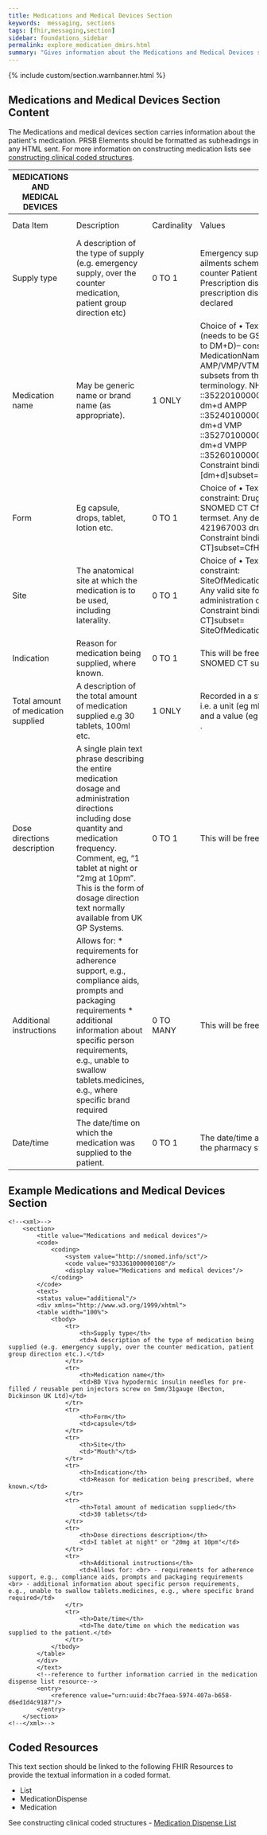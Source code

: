 ```yaml
---
title: Medications and Medical Devices Section
keywords:  messaging, sections
tags: [fhir,messaging,section]
sidebar: foundations_sidebar
permalink: explore_medication_dmirs.html
summary: "Gives information about the Medications and Medical Devices section"
---
```


{% include custom/section.warnbanner.html %}

## Medications and Medical Devices Section Content ##
The Medications and medical devices section carries information about the patient's medication. PRSB Elements should be formatted as subheadings in any HTML sent. For more information on constructing medication lists see [constructing clinical coded structures](build_medication_dispense_list.html).

| MEDICATIONS   AND MEDICAL DEVICES   |                                                                                                                                                                                                                                                                                                            |             |                                                                                                                                                                                                                                                                                                                                                                 |                                  |                                                                            |
|-------------------------------------|------------------------------------------------------------------------------------------------------------------------------------------------------------------------------------------------------------------------------------------------------------------------------------------------------------|-------------|-----------------------------------------------------------------------------------------------------------------------------------------------------------------------------------------------------------------------------------------------------------------------------------------------------------------------------------------------------------------|----------------------------------|----------------------------------------------------------------------------|
| Data Item                           | Description                                                                                                                                                                                                                                                                                                | Cardinality | Values                                                                                                                                                                                                                                                                                                                                                          | Mandatory/required/     optional | FHIR Target                                                                |
| Supply type                         | A   description of the type of supply (e.g. emergency supply, over the counter   medication, patient group direction etc)                                                                                                                                                                                  | 0 TO 1      | Emergency   supply      ​Minor ailments scheme      ​Over the counter      ​Patient group direction      ​Prescription dispensing      ​Private prescription dispensing      ​Self declared                                                                                                                                                                           | Required                         | Composition.section.text                                                   |
| Medication name                     | May   be generic name or brand name (as appropriate).                                                                                                                                                                                                                                                      | 1 ONLY      | Choice   of           • Text     • Coded text (needs to be GS1 code mapped to DM+D)– constraint:   MedicationName. Any AMP/VMP/VTM/AMPP/VMPP subsets from the dm+d terminology.   NHS dm+d AMP ::352201000001139 NHS dm+d AMPP ::352401000001135 NHS dm+d VMP   ::352701000001133 NHS dm+d VMPP    ::352601000001138. Constraint binding: [dm+d]subset=NHS_dm+d | Mandatory                        | MedicationStatement.medication[x].     medicationReference.Medication.Name |
| Form                                | Eg   capsule, drops, tablet, lotion etc.                                                                                                                                                                                                                                                                   | 0 TO 1      | Choice   of           • Text           • Coded text – constraint:   DrugDoseForm. SNOMED CT CfH DoseForm termset. Any descendant of 421967003    drug dose form. Constraint binding: [SNOMED CT]subset=CfH DoseForm                                                                                                                                            | <font color="red">Optional</font>                         | MedicationStatement.medication[x].     medicationReference.Medication.form |
| Site                                | The   anatomical site at which the medication is to be used, including   laterality.                                                                                                                                                                                                                       | 0   TO 1    | Choice   of           • Text           • Coded text – constraint:   SiteOfMedicationAdministration. Any valid site for the administration of a   medication. Constraint binding: [SNOMED-CT]subset=   SiteOfMedicationAdministration                                                                                                                            | <font color="red">Optional</font>                         | MedicationStatement.dosage.site                                            |
| Indication                          | Reason   for medication being supplied, where known.                                                                                                                                                                                                                                                       | 0 TO 1      | This will be   free text or SNOMED CT subset                                                                                                                                                                                                                                                                                                                    | Required                         | Composition.section.text                                                   |
| Total amount of medication supplied | A   description of the total amount of medication supplied e.g 30 tablets, 100ml   etc.                                                                                                                                                                                                                    | 1 ONLY      | Recorded   in a structured format i.e. a unit (eg ml, tablet, etc.) and a value (eg 100,   1, 0.5 etc.) .                                                                                                                                                                                                                                                       | Required                         | Composition.section.text                                                   |
| Dose directions description         | A   single plain text phrase describing the entire medication dosage and   administration directions including dose quantity and medication frequency.   Comment, eg, “1 tablet at night or “2mg at 10pm”. This is the form of dosage   direction text normally available from UK GP Systems.              | 0 TO 1      | This   will be free text.                                                                                                                                                                                                                                                                                                                                       | <font color="red">Optional</font>                         | MedicationStatement.dosage.text                                            |
| Additional instructions             | Allows   for:     * requirements for adherence support, e.g., compliance aids, prompts and   packaging requirements                                          * additional information about specific person requirements, e.g., unable   to swallow tablets.medicines, e.g., where specific brand required | 0 TO MANY   | This   will be free text                                                                                                                                                                                                                                                                                                                                        | <font color="red">Optional</font>                         | Composition.section.text                                                   |
| Date/time                           | The   date/time on which the medication was supplied to the patient.                                                                                                                                                                                                                                       | 0 TO 1      | The   date/time as recorded by the pharmacy system.                                                                                                                                                                                                                                                                                                             | Required                         | MedicationStatement.effective                                              |

## Example Medications and Medical Devices Section ##

```
<!--<xml>-->
	<section>
		<title value="Medications and medical devices"/>
		<code>
			<coding>
				<system value="http://snomed.info/sct"/>
				<code value="933361000000108"/>
				<display value="Medications and medical devices"/>
			</coding>
		</code>
		<text>
		<status value="additional"/>
		<div xmlns="http://www.w3.org/1999/xhtml">
		<table width="100%">
			<tbody>
				<tr>
					<th>Supply type</th>
					<td>A description of the type of medication being supplied (e.g. emergency supply, over the counter medication, patient group direction etc.).</td>
				</tr>
				<tr>
					<th>Medication name</th>
					<td>BD Viva hypodermic insulin needles for pre-filled / reusable pen injectors screw on 5mm/31gauge (Becton, Dickinson UK Ltd)</td>
				</tr>
				<tr>
					<th>Form</th>
					<td>capsule</td>
				</tr>
				<tr>
					<th>Site</th>
					<td>"Mouth"</td>
				</tr>
				<tr>
					<th>Indication</th>
					<td>Reason for medication being prescribed, where known.</td>
				</tr>
				<tr>
					<th>Total amount of medication supplied</th>
					<td>30 tablets</td>
				</tr>
				<tr>
					<th>Dose directions description</th>
					<td>I tablet at night" or "20mg at 10pm"</td>
				</tr>
				<tr>
					<th>Additional instructions</th>
					<td>Allows for: <br> - requirements for adherence support, e.g., compliance aids, prompts and packaging requirements <br> - additional information about specific person requirements, e.g., unable to swallow tablets.medicines, e.g., where specific brand required</td>
				</tr>
				<tr>
					<th>Date/time</th>
					<td>The date/time on which the medication was supplied to the patient.</td>
				</tr>
			</tbody>
		</table>
		</div>
		</text>
		<!--reference to further information carried in the medication dispense list resource-->
		<entry>
			<reference value="urn:uuid:4bc7faea-5974-407a-b658-d6ed1d4c9187"/>
		</entry>
	</section>
<!--</xml>-->
```

## Coded Resources ##

This text section should be linked to the following FHIR Resources to provide the textual information in a coded format.

- List
- MedicationDispense
- Medication
 
See constructing clinical coded structures - [Medication Dispense List](build_medication_dispense_list.html)